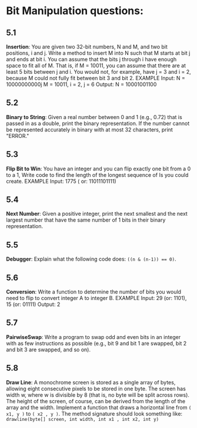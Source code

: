 # Bit Manipulation questions:

## 5.1
**Insertion**: You are given two 32-bit numbers, N and M, and two bit positions, i and
j. Write a method to insert M into N such that M starts at bit j and ends at bit i. You
can assume that the bits j through i have enough space to fit all of M. That is, if
M = 10011, you can assume that there are at least 5 bits between j and i. You would not, for
example, have j = 3 and i = 2, because M could not fully fit between bit 3 and bit 2.
EXAMPLE
Input:
N = 10000000000j M = 10011, i = 2, j = 6
Output: N = 10001001100

## 5.2
**Binary to String**: Given a real number between 0 and 1 (e.g., 0.72) that is passed in as a double, print
the binary representation. If the number cannot be represented accurately in binary with at most 32
characters, print "ERROR."

## 5.3
**Flip Bit to Win**: You have an integer and you can flip exactly one bit from a 0 to a 1, Write code to
find the length of the longest sequence of Is you could create.
EXAMPLE
Input:
1775
( or: 11011101111)

## 5.4
**Next Number**: Given a positive integer, print the next smallest and the next largest number that have the same number of 1 bits in their binary representation.

## 5.5
**Debugger**: Explain what the following code does: `((n & (n-1)) == 0)`.

## 5.6
**Conversion**: Write a function to determine the number of bits you would need to flip to convert integer A to integer B.
EXAMPLE
Input: 29 (or: 1101), 15 (or: 01111)
Output: 2

## 5.7
**PairwiseSwap**: Write a program to swap odd and even bits in an integer with as few instructions as
possible (e.g., bit 9 and bit 1 are swapped, bit 2 and bit 3 are swapped, and so on).

## 5.8 
**Draw Line**: A monochrome screen is stored as a single array of bytes, allowing eight consecutive
pixels to be stored in one byte. The screen has width w, where w is divisible by 8 (that is, no byte will
be split across rows). The height of the screen, of course, can be derived from the length of the array
and the width. Implement a function that draws a horizontal line from `( x1, y )` to `( x2 , y )`.
The method signature should look something like:
`drawline(byte[] screen, int width, int x1 , int x2, int y)`
